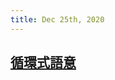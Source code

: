 ```yaml
---
title: Dec 25th, 2020
---
```


## [循環式語意](https://dannypsnl.github.io/blog/2020/12/22/cs/imperative-semantic/)
